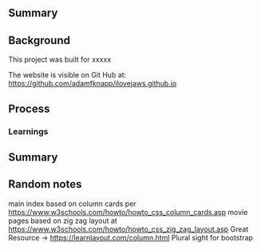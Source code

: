 ## Summary



## Background
This project was built for xxxxx

The website is visible on Git Hub at: https://github.com/adamfknapp/ilovejaws.github.io

## Process


### Learnings


## Summary


## Random notes
main index based on column cards per https://www.w3schools.com/howto/howto_css_column_cards.asp
movie pages based on zig zag layout at https://www.w3schools.com/howto/howto_css_zig_zag_layout.asp
Great Resource -> https://learnlayout.com/column.html
Plural sight for bootstrap

